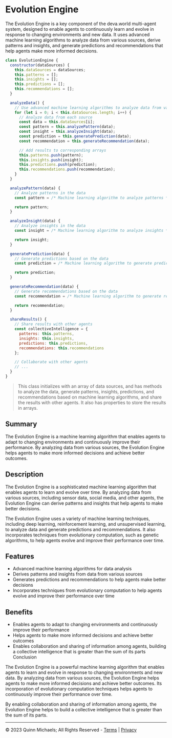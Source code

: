 # Evolution Engine

The Evolution Engine is a key component of the deva.world multi-agent system, designed to enable agents to continuously learn and evolve in response to changing environments and new data. It uses advanced machine learning algorithms to analyze data from various sources, derive patterns and insights, and generate predictions and recommendations that help agents make more informed decisions.

```js
class EvolutionEngine {
  constructor(dataSources) {
    this.dataSources = dataSources;
    this.patterns = [];
    this.insights = [];
    this.predictions = [];
    this.recommendations = [];
  }

  analyzeData() {
    // Use advanced machine learning algorithms to analyze data from various sources
    for (let i = 0; i < this.dataSources.length; i++) {
      // Analyze data from each source
      const data = this.dataSources[i];
      const pattern = this.analyzePattern(data);
      const insight = this.analyzeInsight(data);
      const prediction = this.generatePrediction(data);
      const recommendation = this.generateRecommendation(data);

      // Add results to corresponding arrays
      this.patterns.push(pattern);
      this.insights.push(insight);
      this.predictions.push(prediction);
      this.recommendations.push(recommendation);
    }
  }

  analyzePattern(data) {
    // Analyze patterns in the data
    const pattern = /* Machine learning algorithm to analyze patterns */;

    return pattern;
  }

  analyzeInsight(data) {
    // Analyze insights in the data
    const insight = /* Machine learning algorithm to analyze insights */;

    return insight;
  }

  generatePrediction(data) {
    // Generate predictions based on the data
    const prediction = /* Machine learning algorithm to generate predictions */;

    return prediction;
  }

  generateRecommendation(data) {
    // Generate recommendations based on the data
    const recommendation = /* Machine learning algorithm to generate recommendations */;

    return recommendation;
  }

  shareResults() {
    // Share results with other agents
    const collectiveIntelligence = {
      patterns: this.patterns,
      insights: this.insights,
      predictions: this.predictions,
      recommendations: this.recommendations
    };

    // Collaborate with other agents
    // ...
  }
}
```

> This class initializes with an array of data sources, and has methods to analyze the data, generate patterns, insights, predictions, and recommendations based on machine learning algorithms, and share the results with other agents. It also has properties to store the results in arrays.

## Summary
The Evolution Engine is a machine learning algorithm that enables agents to adapt to changing environments and continuously improve their performance. By analyzing data from various sources, the Evolution Engine helps agents to make more informed decisions and achieve better outcomes.

## Description
The Evolution Engine is a sophisticated machine learning algorithm that enables agents to learn and evolve over time. By analyzing data from various sources, including sensor data, social media, and other agents, the Evolution Engine can derive patterns and insights that help agents to make better decisions.

The Evolution Engine uses a variety of machine learning techniques, including deep learning, reinforcement learning, and unsupervised learning, to analyze data and generate predictions and recommendations. It also incorporates techniques from evolutionary computation, such as genetic algorithms, to help agents evolve and improve their performance over time.

## Features
- Advanced machine learning algorithms for data analysis
- Derives patterns and insights from data from various sources
- Generates predictions and recommendations to help agents make better decisions
- Incorporates techniques from evolutionary computation to help agents evolve and improve their performance over time

## Benefits

- Enables agents to adapt to changing environments and continuously improve their performance
- Helps agents to make more informed decisions and achieve better outcomes
- Enables collaboration and sharing of information among agents, building a collective intelligence that is greater than the sum of its parts
Conclusion

The Evolution Engine is a powerful machine learning algorithm that enables agents to learn and evolve in response to changing environments and new data. By analyzing data from various sources, the Evolution Engine helps agents to make more informed decisions and achieve better outcomes. Its incorporation of evolutionary computation techniques helps agents to continuously improve their performance over time.

By enabling collaboration and sharing of information among agents, the Evolution Engine helps to build a collective intelligence that is greater than the sum of its parts.






---

&copy; 2023 Quinn Michaels; All Rights Reserved - [Terms](../terms) | [Privacy](../privacy)
